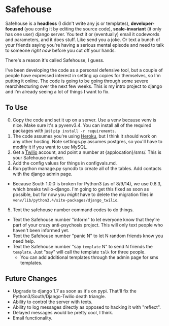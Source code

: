 Safehouse
===

Safehouse is a __headless__ (I didn't write any js or templates), __developer-focused__ (you config it by editing the source code), __scale-invariant__ (it only has one user) django server. You text it or (eventually) email it codewords and parameters, and it does stuff. Like send you a joke. Or text a bunch of your friends saying you're having a serious mental episode and need to talk to someone _right now_ before you cut off your hands.

There's a reason it's called Safehouse, I guess.

I've been developing the code as a personal defensive tool, but a couple of people have expressed interest in setting up copies for themselves, so I'm putting it online. The code is going to be going through some severe rearchitecturing over the next few weeks. This is my intro project to django and I'm already seeing a lot of things I want to fix.

To Use
----

0. Copy the code and set it up on a server. Use a venv because venv is nice. Make sure it's a pyvenv3.4. You can install all of the required packages with just `pip install -r requirements`.
1.  The code assumes you're using [Heroku](https://www.heroku.com/), but I think it should work on any other hosting. Note settings.py assumes postgres, so you'll have to modify it if you want to use MySQL.
2. Get a [Twilio](twilio.com) account, and point a number at {applocation}/sms/. This is your Safehouse number.
3. Add the config values for things in configvals.md.
4. Run python manage.py syncdb to create all of the tables. Add contacts with the django admin page.
  * Because South 1.0.0 is broken for Python3 (as of 8/9/14), we use 0.8.3, which breaks twilio-django. I'm going to get this fixed as soon as possible, but for now you _might_ have to delete the migration files in `venv/lib/python3.4/site-packages/django_twilio`.
5. Text the safehouse number command codes to do things.
  * Text the Safehouse number "inform" to let everyone know that they're part of your crazy anti-psychosis project. This will only text people who haven't been informed yet.
  * Text the Safehouse number "panic N" to let N random friends know you need help.
  * Text the Safehouse number "say `template` N" to send N friends the `template`. Just "say" will call the template `talk` for three people.
    * You can add additional templates through the admin page for sms templates.

Future Changes
----

* Upgrade to django 1.7 as soon as it's on pypi. That'll fix the Python3/South/Django-Twilio death triangle.
* Ability to control the server with texts.
* Ability to log messages directly as opposed to hacking it with "reflect".
* Delayed messages would be pretty cool, I think.
* Email functionality.
